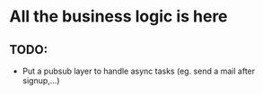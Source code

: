 # All the business logic is here

## TODO:

- Put a pubsub layer to handle async tasks (eg. send a mail after signup,...)
